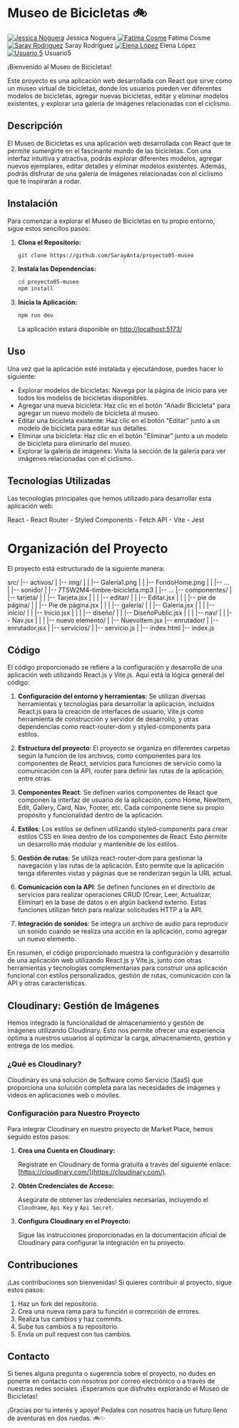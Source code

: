 # Museo de Bicicletas 🚲

[![Jessica Noguera](https://img.icons8.com/ios-filled/50/000000/github.png)](https://github.com/JnogueraGonzalez/) Jessica Noguera [![Fatima Cosme](https://img.icons8.com/ios-filled/50/000000/github.png)](https://github.com/pointfs) Fatima Cosme [![Saray Rodriguez](https://img.icons8.com/ios-filled/50/000000/github.png)](https://github.com/SarayAnta) Saray Rodriguez [![Elena López](https://img.icons8.com/ios-filled/50/000000/github.png)](https://github.com/elenalope) Elena López [![Usuario 5](https://img.icons8.com/ios-filled/50/000000/github.png)](https://github.com/usuario5) Usuario5

¡Bienvenido al Museo de Bicicletas!

Este proyecto es una aplicación web desarrollada con React que sirve como un museo virtual de bicicletas, donde los usuarios pueden ver diferentes modelos de bicicletas, agregar nuevas bicicletas, editar y eliminar modelos existentes, y explorar una galería de imágenes relacionadas con el ciclismo.

## Descripción

El Museo de Bicicletas es una aplicación web desarrollada con React que te permite sumergirte en el fascinante mundo de las bicicletas. Con una interfaz intuitiva y atractiva, podrás explorar diferentes modelos, agregar nuevos ejemplares, editar detalles y eliminar modelos existentes. Además, podrás disfrutar de una galería de imágenes relacionadas con el ciclismo que te inspirarán a rodar.

## Instalación

Para comenzar a explorar el Museo de Bicicletas en tu propio entorno, sigue estos sencillos pasos:

1. **Clona el Repositorio:**

    ```bash
    git clone https://github.com/SarayAnta/proyecto05-museo
    ```

2. **Instala las Dependencias:**

    ```bash
    cd proyecto05-museo
    npm install
    ```

3. **Inicia la Aplicación:**

    ```bash
    npm run dev
    ```

    La aplicación estará disponible en [http://localhost:5173/](http://localhost:5173/)

## Uso

Una vez que la aplicación esté instalada y ejecutándose, puedes hacer lo siguiente:

- Explorar modelos de bicicletas: Navega por la página de inicio para ver todos los modelos de bicicletas disponibles.
- Agregar una nueva bicicleta: Haz clic en el botón "Añadir Bicicleta" para agregar un nuevo modelo de bicicleta al museo.
- Editar una bicicleta existente: Haz clic en el botón "Editar" junto a un modelo de bicicleta para editar sus detalles.
- Eliminar una bicicleta: Haz clic en el botón "Eliminar" junto a un modelo de bicicleta para eliminarlo del museo.
- Explorar la galería de imágenes: Visita la sección de la galería para ver imágenes relacionadas con el ciclismo.

## Tecnologías Utilizadas

Las tecnologías principales que hemos utilizado para desarrollar esta aplicación web:

React - React Router - Styled Components - Fetch API - Vite - Jest 

# Organización del Proyecto

El proyecto está estructurado de la siguiente manera:

src/
|-- activos/
| |-- img/
| | |-- Galería1.png
| | |-- FondoHome.png
| | |-- ...
| |-- sonido/
| |-- 7TSW2M4-timbre-bicicleta.mp3
| |-- ...
|-- componentes/
| |-- tarjeta/
| | |-- Tarjeta.jsx
| |
| |-- editar/
| | |-- Editar.jsx
| |
| |-- pie de página/
| | |-- Pie de página.jsx
| |
| |-- galería/
| | |-- Galería.jsx
| |
| |-- inicio/
| | |-- Inicio.jsx
| |
| |-- diseño/
| | |-- DiseñoPublic.jsx
| |
| |-- nav/
| | |-- Nav.jsx
| |
| |-- nuevo elemento/
| |-- NuevoItem.jsx
|-- enrutador/
| |-- enrutador.jsx
|
|-- servicios/
| |-- servicio.js
|
|-- index.html
|-- index.js

## Código

El código proporcionado se refiere a la configuración y desarrollo de una aplicación web utilizando React.js y Vite.js. Aquí está la lógica general del código:

1. **Configuración del entorno y herramientas**: Se utilizan diversas herramientas y tecnologías para desarrollar la aplicación, incluidos React.js para la creación de interfaces de usuario, Vite.js como herramienta de construcción y servidor de desarrollo, y otras dependencias como react-router-dom y styled-components para estilos.

2. **Estructura del proyecto**: El proyecto se organiza en diferentes carpetas según la función de los archivos, como componentes para los componentes de React, servicios para funciones de servicio como la comunicación con la API, router para definir las rutas de la aplicación, entre otras.

3. **Componentes React**: Se definen varios componentes de React que componen la interfaz de usuario de la aplicación, como Home, NewItem, Edit, Gallery, Card, Nav, Footer, etc. Cada componente tiene su propio propósito y funcionalidad dentro de la aplicación.

4. **Estilos**: Los estilos se definen utilizando styled-components para crear estilos CSS en línea dentro de los componentes de React. Esto permite un desarrollo más modular y mantenible de los estilos.

5. **Gestión de rutas**: Se utiliza react-router-dom para gestionar la navegación y las rutas de la aplicación. Esto permite que la aplicación tenga diferentes vistas y páginas que se renderizan según la URL actual.

6. **Comunicación con la API**: Se definen funciones en el directorio de servicios para realizar operaciones CRUD (Crear, Leer, Actualizar, Eliminar) en la base de datos o en algún backend externo. Estas funciones utilizan fetch para realizar solicitudes HTTP a la API.

7. **Integración de sonidos**: Se integra un archivo de audio para reproducir un sonido cuando se realiza una acción en la aplicación, como agregar un nuevo elemento.

En resumen, el código proporcionado muestra la configuración y desarrollo de una aplicación web utilizando React.js y Vite.js, junto con otras herramientas y tecnologías complementarias para construir una aplicación funcional con estilos personalizados, gestión de rutas, comunicación con la API y otras características.



## Cloudinary: Gestión de Imágenes

Hemos integrado la funcionalidad de almacenamiento y gestión de imágenes utilizando Cloudinary. Esto nos permite ofrecer una experiencia óptima a nuestros usuarios al optimizar la carga, almacenamiento, gestión y entrega de los medios.

### ¿Qué es Cloudinary?

Cloudinary es una solución de Software como Servicio (SaaS) que proporciona una solución completa para las necesidades de imágenes y videos en aplicaciones web o móviles.

### Configuración para Nuestro Proyecto

Para integrar Cloudinary en nuestro proyecto de Market Place, hemos seguido estos pasos:

1. **Crea una Cuenta en Cloudinary:**

    Regístrate en Cloudinary de forma gratuita a través del siguiente enlace: [https://cloudinary.com/](https://cloudinary.com/).

2. **Obtén Credenciales de Acceso:**

    Asegúrate de obtener las credenciales necesarias, incluyendo el `Cloudname`, `Api Key` y `Api Secret`.

3. **Configura Cloudinary en el Proyecto:**

    Sigue las instrucciones proporcionadas en la documentación oficial de Cloudinary para configurar la integración en tu proyecto.

## Contribuciones

¡Las contribuciones son bienvenidas! Si quieres contribuir al proyecto, sigue estos pasos:

1. Haz un fork del repositorio.
2. Crea una nueva rama para tu función o corrección de errores.
3. Realiza tus cambios y haz commits.
4. Sube tus cambios a tu repositorio.
5. Envía un pull request con tus cambios.

## Contacto

Si tienes alguna pregunta o sugerencia sobre el proyecto, no dudes en ponerte en contacto con nosotros por correo electrónico o a través de nuestras redes sociales. ¡Esperamos que disfrutes explorando el Museo de Bicicletas!

¡Gracias por tu interés y apoyo! Pedalea con nosotros hacia un futuro lleno de aventuras en dos ruedas. 🚲✨

